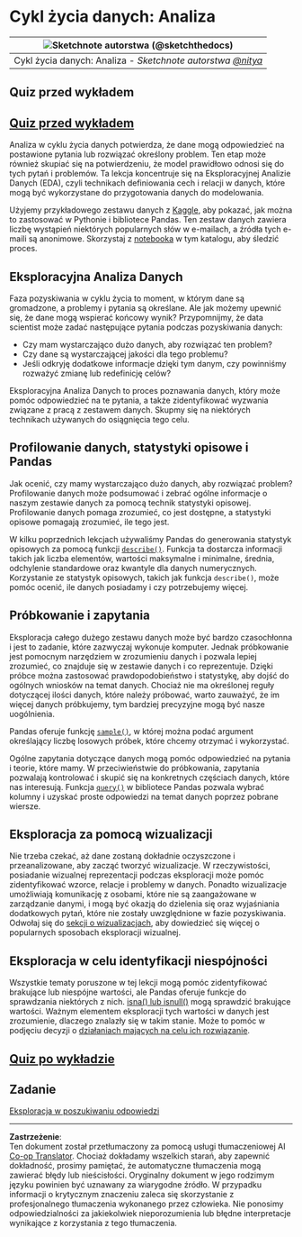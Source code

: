 <!--
CO_OP_TRANSLATOR_METADATA:
{
  "original_hash": "a167aa0bfb1c46ece1b3d21ae939cc0d",
  "translation_date": "2025-09-04T14:41:01+00:00",
  "source_file": "4-Data-Science-Lifecycle/15-analyzing/README.md",
  "language_code": "pl"
}
-->
# Cykl życia danych: Analiza

|![ Sketchnote autorstwa [(@sketchthedocs)](https://sketchthedocs.dev) ](../../sketchnotes/15-Analyzing.png)|
|:---:|
| Cykl życia danych: Analiza - _Sketchnote autorstwa [@nitya](https://twitter.com/nitya)_ |

## Quiz przed wykładem

## [Quiz przed wykładem](https://purple-hill-04aebfb03.1.azurestaticapps.net/quiz/28)

Analiza w cyklu życia danych potwierdza, że dane mogą odpowiedzieć na postawione pytania lub rozwiązać określony problem. Ten etap może również skupiać się na potwierdzeniu, że model prawidłowo odnosi się do tych pytań i problemów. Ta lekcja koncentruje się na Eksploracyjnej Analizie Danych (EDA), czyli technikach definiowania cech i relacji w danych, które mogą być wykorzystane do przygotowania danych do modelowania.

Użyjemy przykładowego zestawu danych z [Kaggle](https://www.kaggle.com/balaka18/email-spam-classification-dataset-csv/version/1), aby pokazać, jak można to zastosować w Pythonie i bibliotece Pandas. Ten zestaw danych zawiera liczbę wystąpień niektórych popularnych słów w e-mailach, a źródła tych e-maili są anonimowe. Skorzystaj z [notebooka](notebook.ipynb) w tym katalogu, aby śledzić proces.

## Eksploracyjna Analiza Danych

Faza pozyskiwania w cyklu życia to moment, w którym dane są gromadzone, a problemy i pytania są określane. Ale jak możemy upewnić się, że dane mogą wspierać końcowy wynik? 
Przypomnijmy, że data scientist może zadać następujące pytania podczas pozyskiwania danych:
- Czy mam wystarczająco dużo danych, aby rozwiązać ten problem?
- Czy dane są wystarczającej jakości dla tego problemu?
- Jeśli odkryję dodatkowe informacje dzięki tym danym, czy powinniśmy rozważyć zmianę lub redefinicję celów?

Eksploracyjna Analiza Danych to proces poznawania danych, który może pomóc odpowiedzieć na te pytania, a także zidentyfikować wyzwania związane z pracą z zestawem danych. Skupmy się na niektórych technikach używanych do osiągnięcia tego celu.

## Profilowanie danych, statystyki opisowe i Pandas
Jak ocenić, czy mamy wystarczająco dużo danych, aby rozwiązać problem? Profilowanie danych może podsumować i zebrać ogólne informacje o naszym zestawie danych za pomocą technik statystyki opisowej. Profilowanie danych pomaga zrozumieć, co jest dostępne, a statystyki opisowe pomagają zrozumieć, ile tego jest.

W kilku poprzednich lekcjach używaliśmy Pandas do generowania statystyk opisowych za pomocą funkcji [`describe()`](https://pandas.pydata.org/pandas-docs/stable/reference/api/pandas.DataFrame.describe.html). Funkcja ta dostarcza informacji takich jak liczba elementów, wartości maksymalne i minimalne, średnia, odchylenie standardowe oraz kwantyle dla danych numerycznych. Korzystanie ze statystyk opisowych, takich jak funkcja `describe()`, może pomóc ocenić, ile danych posiadamy i czy potrzebujemy więcej.

## Próbkowanie i zapytania
Eksploracja całego dużego zestawu danych może być bardzo czasochłonna i jest to zadanie, które zazwyczaj wykonuje komputer. Jednak próbkowanie jest pomocnym narzędziem w zrozumieniu danych i pozwala lepiej zrozumieć, co znajduje się w zestawie danych i co reprezentuje. Dzięki próbce można zastosować prawdopodobieństwo i statystykę, aby dojść do ogólnych wniosków na temat danych. Chociaż nie ma określonej reguły dotyczącej ilości danych, które należy próbować, warto zauważyć, że im więcej danych próbkujemy, tym bardziej precyzyjne mogą być nasze uogólnienia.

Pandas oferuje funkcję [`sample()`](https://pandas.pydata.org/pandas-docs/stable/reference/api/pandas.DataFrame.sample.html), w której można podać argument określający liczbę losowych próbek, które chcemy otrzymać i wykorzystać.

Ogólne zapytania dotyczące danych mogą pomóc odpowiedzieć na pytania i teorie, które mamy. W przeciwieństwie do próbkowania, zapytania pozwalają kontrolować i skupić się na konkretnych częściach danych, które nas interesują. Funkcja [`query()`](https://pandas.pydata.org/pandas-docs/stable/reference/api/pandas.DataFrame.query.html) w bibliotece Pandas pozwala wybrać kolumny i uzyskać proste odpowiedzi na temat danych poprzez pobrane wiersze.

## Eksploracja za pomocą wizualizacji
Nie trzeba czekać, aż dane zostaną dokładnie oczyszczone i przeanalizowane, aby zacząć tworzyć wizualizacje. W rzeczywistości, posiadanie wizualnej reprezentacji podczas eksploracji może pomóc zidentyfikować wzorce, relacje i problemy w danych. Ponadto wizualizacje umożliwiają komunikację z osobami, które nie są zaangażowane w zarządzanie danymi, i mogą być okazją do dzielenia się oraz wyjaśniania dodatkowych pytań, które nie zostały uwzględnione w fazie pozyskiwania. Odwołaj się do [sekcji o wizualizacjach](../../../../../../../../../3-Data-Visualization), aby dowiedzieć się więcej o popularnych sposobach eksploracji wizualnej.

## Eksploracja w celu identyfikacji niespójności
Wszystkie tematy poruszone w tej lekcji mogą pomóc zidentyfikować brakujące lub niespójne wartości, ale Pandas oferuje funkcje do sprawdzania niektórych z nich. [isna() lub isnull()](https://pandas.pydata.org/pandas-docs/stable/reference/api/pandas.isna.html) mogą sprawdzić brakujące wartości. Ważnym elementem eksploracji tych wartości w danych jest zrozumienie, dlaczego znalazły się w takim stanie. Może to pomóc w podjęciu decyzji o [działaniach mających na celu ich rozwiązanie](/2-Working-With-Data/08-data-preparation/notebook.ipynb).

## [Quiz po wykładzie](https://ff-quizzes.netlify.app/en/ds/)

## Zadanie

[Eksploracja w poszukiwaniu odpowiedzi](assignment.md)

---

**Zastrzeżenie**:  
Ten dokument został przetłumaczony za pomocą usługi tłumaczeniowej AI [Co-op Translator](https://github.com/Azure/co-op-translator). Chociaż dokładamy wszelkich starań, aby zapewnić dokładność, prosimy pamiętać, że automatyczne tłumaczenia mogą zawierać błędy lub nieścisłości. Oryginalny dokument w jego rodzimym języku powinien być uznawany za wiarygodne źródło. W przypadku informacji o krytycznym znaczeniu zaleca się skorzystanie z profesjonalnego tłumaczenia wykonanego przez człowieka. Nie ponosimy odpowiedzialności za jakiekolwiek nieporozumienia lub błędne interpretacje wynikające z korzystania z tego tłumaczenia.